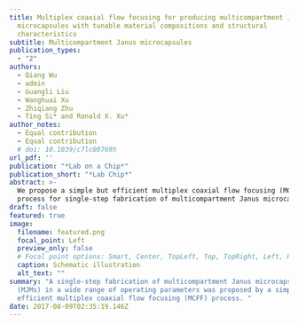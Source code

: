 ```yaml
---
title: Multiplex coaxial flow focusing for producing multicompartment Janus
  microcapsules with tunable material compositions and structural
  characteristics
subtitle: Multicompartment Janus microcapsules
publication_types:
  - "2"
authors:
  - Qiang Wu
  - admin
  - Guangli Liu
  - Wanghuai Xu
  - Zhiqiang Zhu
  - Ting Si* and Ronald X. Xu*
author_notes:
  - Equal contribution
  - Equal contribution
  # doi: 10.1039/c7lc00769h
url_pdf: ''
publication: "*Lab on a Chip*"
publication_short: "*Lab Chip*"
abstract: >-
  We propose a simple but efficient multiplex coaxial flow focusing (MCFF)
  process for single-step fabrication of multicompartment Janus microcapsules (MJMs) in a wide range of operating parameters. The produced MJMs consist of a multicompartmental core–shell structure with material compositions tunable in individual shell and core compartments. Potential applications of such a MJM agent are demonstrated in both benchtop and in vitro experiments. For the benchtop experiment, magnetic nanoparticles are loaded into one of the shell compartments and photopolymerized under ultraviolet light for controlled alignment and rotation of the microcapsules in a magnetic field. For the in vitro experiment, four different types of cells are encapsulated in the desired compartments of sodium alginate MJMs and co-cultured for seven days. By increasing the number of coaxial needles, we are also able to produce MJMs with three or more compartments. Our studies have shown that the proposed MCFF process is able to produce MJMs with desired material compositions and narrow size distribution. This process is inexpensive and scalable for mass production of various MJMs in its potential applications in biomedical imaging, drug delivery, and regenerative medicine
draft: false
featured: true
image:
  filename: featured.png
  focal_point: Left
  preview_only: false
  # Focal point options: Smart, Center, TopLeft, Top, TopRight, Left, Right, BottomLeft, Bottom, BottomRight
  caption: Schematic illustration
  alt_text: ""
summary: "A single-step fabrication of multicompartment Janus microcapsules
  (MJMs) in a wide range of operating parameters was proposed by a simple but
  efficient multiplex coaxial flow focusing (MCFF) process. "
date: 2017-08-09T02:35:19.146Z
---
```


